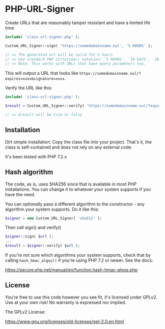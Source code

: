 # PHP-URL-Signer
Create URLs that are reasonably tamper resistant and have a limited life time.

```php
include( 'class-url-signer.php' );

Custom_URL_Signer::sign( 'https://somedomainname.nul', '5 HOURS' );

// => The generated url will be valid for 5 hours
// => Use standard PHP strtotime() notation: '5 HOURS', '30 DAYS', '10 MINUTES', etc
// => Note: This works with URLs that have query parameters too. 
```
This will output a URL that looks like `https://somedomainname.nul/?expires=xxxx&signature=xxxx`.

Verify the URL like this: 

```php
include( 'class-url-signer.php' );

$result = Custom_URL_Signer::verify( 'https://somedomainname.nul/?expires=xxxx&signature=xxxx' );

// => $result will be true or false
```

## Installation

Dirt simple installation: Copy the class file into your project. That's it, the class is self-contained and does not rely on any external code. 

It's been tested with PHP 7.2.x

## Hash algorithm

The code, as is, uses SHA256 since that is available in most PHP installations. You can change it to whatever your system supports if you have the need. 

You can optionally pass a different algorithm to the constructor - any algorithm your system supports. Do it like this: 

```php
$signer = new Custom_URL_Signer( 'sha512' );
```

Then call sign() and verify()

```php 
$signer::sign( $url );
...
$result = $signer::verify( $url );
```
If you're not sure which algorithms your system supports, check that by calling ```hash_hmac_algos()``` if you're using PHP 7.2 or newer. See the docs:

https://secure.php.net/manual/en/function.hash-hmac-algos.php

## License
You're free to use this code however you see fit, it's licensed under GPLv2. Use at your own risk! No warranty is expressed nor implied.

The GPLv2 License:

https://www.gnu.org/licenses/old-licenses/gpl-2.0.en.html
